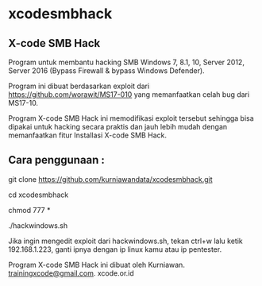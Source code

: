 # xcodesmbhack

X-code SMB Hack
---------------

Program untuk membantu hacking SMB Windows 7, 8.1, 10, Server 2012, Server 2016 (Bypass Firewall &amp; bypass Windows Defender).

Program ini dibuat berdasarkan exploit dari https://github.com/worawit/MS17-010 yang memanfaatkan celah bug dari MS17-10. 

Program X-code SMB Hack ini memodifikasi exploit tersebut sehingga bisa dipakai untuk hacking secara praktis dan jauh lebih mudah dengan memanfaatkan fitur Installasi X-code SMB Hack.

Cara penggunaan :
-----------------

git clone https://github.com/kurniawandata/xcodesmbhack.git

cd xcodesmbhack

chmod 777 *

./hackwindows.sh

Jika ingin mengedit exploit dari hackwindows.sh, tekan ctrl+w lalu ketik 192.168.1.223, ganti ipnya dengan ip linux kamu atau ip pentester.

Program X-code SMB Hack ini dibuat oleh Kurniawan. trainingxcode@gmail.com. xcode.or.id
